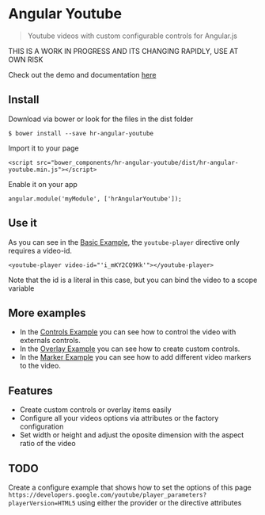 Angular Youtube
===============

> Youtube videos with custom configurable controls for Angular.js

THIS IS A WORK IN PROGRESS AND ITS CHANGING RAPIDLY, USE AT OWN RISK

Check out the demo and documentation [here](http://hrajchert.github.io/hr-angular-youtube)

## Install

Download via bower or look for the files in the dist folder


    $ bower install --save hr-angular-youtube


Import it to your page


    <script src="bower_components/hr-angular-youtube/dist/hr-angular-youtube.min.js"></script>


Enable it on your app

    angular.module('myModule', ['hrAngularYoutube']);


## Use it

As you can see in the [Basic Example](http://hrajchert.github.io/hr-angular-youtube/#/demo/basic), the `youtube-player` directive
only requires a video-id.

    <youtube-player video-id="'i_mKY2CQ9Kk'"></youtube-player>

Note that the id is a literal in this case, but you can bind the video to a scope variable

## More examples

* In the [Controls Example](http://hrajchert.github.io/hr-angular-youtube/#/demo/controls) you can see how to control the video with externals controls.
* In the [Overlay Example](http://hrajchert.github.io/hr-angular-youtube/#/demo/overlay) you can see how to create custom controls.
* In the [Marker Example](http://hrajchert.github.io/hr-angular-youtube/#/demo/marker) you can see how to add different video markers to the video.


## Features

* Create custom controls or overlay items easily
* Configure all your videos options via attributes or the factory configuration
* Set width or height and adjust the oposite dimension with the aspect ratio of the video

## TODO
Create a configure example that shows how to set the options of this page
`https://developers.google.com/youtube/player_parameters?playerVersion=HTML5` using either the provider or the directive attributes

